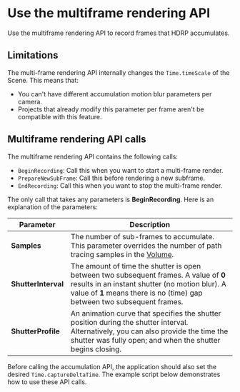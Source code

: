 # Use the multiframe rendering API

Use the multiframe rendering API to record frames that HDRP accumulates. 

## Limitations

The multi-frame rendering API internally changes the `Time.timeScale` of the Scene. This means that:

- You can't have different accumulation motion blur parameters per camera.
- Projects that already modify this parameter per frame aren't be compatible with this feature.

## Multiframe rendering API calls

The multiframe rendering API contains the following calls:

- `BeginRecording`: Call this when you want to start a multi-frame render.
- `PrepareNewSubFrame`: Call this before rendering a new subframe.
- `EndRecording`: Call this when you want to stop the multi-frame render.

The only call that takes any parameters is **BeginRecording**. Here is an explanation of the parameters:

| Parameter           | Description                                                  |
| ------------------- | ------------------------------------------------------------ |
| **Samples**         | The number of sub-frames to accumulate. This parameter overrides the number of path tracing samples in the [Volume](understand-volumes.md). |
| **ShutterInterval** | The amount of time the shutter is open between two subsequent frames. A value of **0** results in an instant shutter (no motion blur). A value of **1** means there is no (time) gap between two subsequent frames. |
| **ShutterProfile**  | An animation curve that specifies the shutter position during the shutter interval. Alternatively, you can also provide the time the shutter was fully open; and when the shutter begins closing. |

Before calling the accumulation API, the application should also set the desired `Time.captureDeltaTime`. The example script below demonstrates how to use these API calls.

